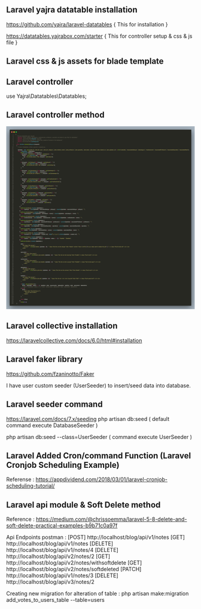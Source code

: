 ## Laravel yajra datatable installation
https://github.com/yajra/laravel-datatables { This for installation }

https://datatables.yajrabox.com/starter { This for controller setup & css & js file }

## Laravel css & js assets for blade template


<link rel="stylesheet" href="//cdn.datatables.net/1.10.7/css/jquery.dataTables.min.css">

<!-- jQuery -->
<script src="//code.jquery.com/jquery.js"></script>

<!-- DataTables -->
<script src="//cdn.datatables.net/1.10.7/js/jquery.dataTables.min.js"></script>

<!-- Bootstrap JavaScript -->
<script src="//netdna.bootstrapcdn.com/bootstrap/3.2.0/js/bootstrap.min.js"></script>

## Laravel controller 
use Yajra\Datatables\Datatables;

## Laravel controller method

![Datatable Method](https://github.com/aadhar41/laravel-datatable/blob/master/001-datatable-controller-method.png)

## Laravel collective installation
https://laravelcollective.com/docs/6.0/html#installation

## Laravel faker library
https://github.com/fzaninotto/Faker

I have user custom seeder (UserSeeder) to insert/seed data into database.
## Laravel seeder command
https://laravel.com/docs/7.x/seeding
php artisan db:seed ( default command execute DatabaseSeeder )

php artisan db:seed --class=UserSeeder ( command execute UserSeeder )

## Laravel Added Cron/command Function (Laravel Cronjob Scheduling Example)
Referense :
https://appdividend.com/2018/03/01/laravel-cronjob-scheduling-tutorial/


## Laravel api module & Soft Delete method
Reference :
https://medium.com/@chrissoemma/laravel-5-8-delete-and-soft-delete-practical-examples-b9b71c0a97f

Api Endpoints postman :
[POST] http://localhost/blog/api/v1/notes
[GET] http://localhost/blog/api/v1/notes
[DELETE] http://localhost/blog/api/v1/notes/4
[DELETE] http://localhost/blog/api/v2/notes/2
[GET] http://localhost/blog/api/v2/notes/withsoftdelete
[GET] http://localhost/blog/api/v2/notes/softdeleted
[PATCH] http://localhost/blog/api/v1/notes/3
[DELETE] http://localhost/blog/api/v3/notes/2

Creating new migration for alteration of table :
php artisan make:migration add_votes_to_users_table --table=users


